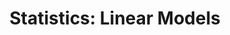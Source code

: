 ---
title: "Statistics: Linear Models"
role: "assistant"    
level: "Master Data Sciences"          
university: "Telecom Paris"
years: "2022-2024"
description: "Theory and practical sessions in Python on topics such as linear regression, Lasso and Ridge regression, covariate selection, and principal component analysis."
---